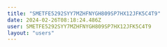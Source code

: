 ```yaml
---
title: "SMETFE5292SYY7MZHFNYGH809SP7HX12JFK5C4T9"
date: 2024-02-26T08:18:24.486Z
user: SMETFE5292SYY7MZHFNYGH809SP7HX12JFK5C4T9
layout: "users"
---
```

    